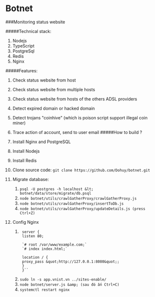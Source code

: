 # Botnet
###Monitoring status website

#####Technical stack:
1. Nodejs
2. TypeScript
3. PostgreSql
4. Redis
5. Nginx

#####Features:
1. Check status website from host
2. Check status website from multiple hosts
3. Check status website from hosts of the others ADSL providers
3. Detect expired domain or hacked domain
4. Detect trojans "coinhive" (which is poison script support illegal coin miner)
5. Trace action of account, send to user email
#####How to build ?

1. Install Nginx and PostgreSQL
2. Install Nodejs
3. Install Redis
4. Clone source code: `git clone https://github.com/Dohuy/botnet.git`
5. Migrate database: 
    1. `psql -U postgres -h localhost &lt; botnet/data/store/migrate/db.psql`
    2. `node botnet/utils/crawlGatherProxy/crawlGatherProxy.js`
    3. `node botnet/utils/crawlGatherProxy/insertToDb.js`
    4. `node botnet/utils/crawlGatherProxy/updateDetails.js (press Ctrl+Z)`
6. Config Nginx

    1. ``` sudo nano /etc/nginx/sites-available/app.vnist.vn
        server {
        listen 80;
        
        `# root /var/www/example.com;`
        `# index index.html;`
        
        location / {
        proxy_pass &quot;http://127.0.0.1:8080&quot;;
        }
        }``
     2. `sudo ln -s app.vnist.vn ../sites-enable/`
     3. `node botnet/server.js &amp; (sau đó ấn Ctrl+C)`
     4. `systemctl restart nginx`       
     